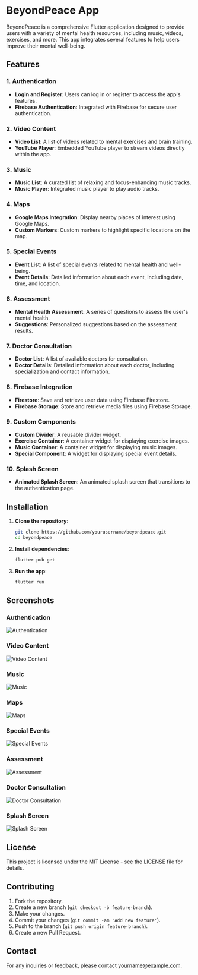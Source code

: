 # BeyondPeace App

BeyondPeace is a comprehensive Flutter application designed to provide users with a variety of mental health resources, including music, videos, exercises, and more. This app integrates several features to help users improve their mental well-being.

## Features

### 1. Authentication
- **Login and Register**: Users can log in or register to access the app's features.
- **Firebase Authentication**: Integrated with Firebase for secure user authentication.

### 2. Video Content
- **Video List**: A list of videos related to mental exercises and brain training.
- **YouTube Player**: Embedded YouTube player to stream videos directly within the app.

### 3. Music
- **Music List**: A curated list of relaxing and focus-enhancing music tracks.
- **Music Player**: Integrated music player to play audio tracks.

### 4. Maps
- **Google Maps Integration**: Display nearby places of interest using Google Maps.
- **Custom Markers**: Custom markers to highlight specific locations on the map.

### 5. Special Events
- **Event List**: A list of special events related to mental health and well-being.
- **Event Details**: Detailed information about each event, including date, time, and location.

### 6. Assessment
- **Mental Health Assessment**: A series of questions to assess the user's mental health.
- **Suggestions**: Personalized suggestions based on the assessment results.

### 7. Doctor Consultation
- **Doctor List**: A list of available doctors for consultation.
- **Doctor Details**: Detailed information about each doctor, including specialization and contact information.

### 8. Firebase Integration
- **Firestore**: Save and retrieve user data using Firebase Firestore.
- **Firebase Storage**: Store and retrieve media files using Firebase Storage.

### 9. Custom Components
- **Custom Divider**: A reusable divider widget.
- **Exercise Container**: A container widget for displaying exercise images.
- **Music Container**: A container widget for displaying music images.
- **Special Component**: A widget for displaying special event details.

### 10. Splash Screen
- **Animated Splash Screen**: An animated splash screen that transitions to the authentication page.

## Installation

1. **Clone the repository**:
    ```sh
    git clone https://github.com/yourusername/beyondpeace.git
    cd beyondpeace
    ```

2. **Install dependencies**:
    ```sh
    flutter pub get
    ```

3. **Run the app**:
    ```sh
    flutter run
    ```

## Screenshots

### Authentication
![Authentication](path/to/authentication_image.png)

### Video Content
![Video Content](path/to/video_content_image.png)

### Music
![Music](path/to/music_image.png)

### Maps
![Maps](path/to/maps_image.png)

### Special Events
![Special Events](path/to/special_events_image.png)

### Assessment
![Assessment](path/to/assessment_image.png)

### Doctor Consultation
![Doctor Consultation](path/to/doctor_consultation_image.png)

### Splash Screen
![Splash Screen](path/to/splash_screen_image.png)

## License

This project is licensed under the MIT License - see the [LICENSE](LICENSE) file for details.

## Contributing

1. Fork the repository.
2. Create a new branch (`git checkout -b feature-branch`).
3. Make your changes.
4. Commit your changes (`git commit -am 'Add new feature'`).
5. Push to the branch (`git push origin feature-branch`).
6. Create a new Pull Request.

## Contact

For any inquiries or feedback, please contact [yourname@example.com](mailto:yourname@example.com).
